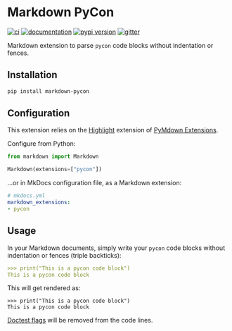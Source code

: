 # Markdown PyCon

[![ci](https://github.com/pawamoy/markdown-pycon/workflows/ci/badge.svg)](https://github.com/pawamoy/markdown-pycon/actions?query=workflow%3Aci)
[![documentation](https://img.shields.io/badge/docs-mkdocs-708FCC.svg?style=flat)](https://pawamoy.github.io/markdown-pycon/)
[![pypi version](https://img.shields.io/pypi/v/markdown-pycon.svg)](https://pypi.org/project/markdown-pycon/)
[![gitter](https://badges.gitter.im/join%20chat.svg)](https://app.gitter.im/#/room/#markdown-pycon:gitter.im)

Markdown extension to parse `pycon` code blocks without indentation or fences.

## Installation

```bash
pip install markdown-pycon
```

## Configuration

This extension relies on the
[Highlight](https://facelessuser.github.io/pymdown-extensions/extensions/highlight/)
extension of
[PyMdown Extensions](https://facelessuser.github.io/pymdown-extensions/).

Configure from Python:

```python
from markdown import Markdown

Markdown(extensions=["pycon"])
```

...or in MkDocs configuration file, as a Markdown extension:

```yaml
# mkdocs.yml
markdown_extensions:
- pycon
```

## Usage

In your Markdown documents, simply write your `pycon` code blocks
without indentation or fences (triple backticks):

```md
>>> print("This is a pycon code block")
This is a pycon code block
```

This will get rendered as:

```pycon
>>> print("This is a pycon code block")
This is a pycon code block
```

[Doctest flags](https://docs.python.org/3/library/doctest.html#option-flags)
will be removed from the code lines.

